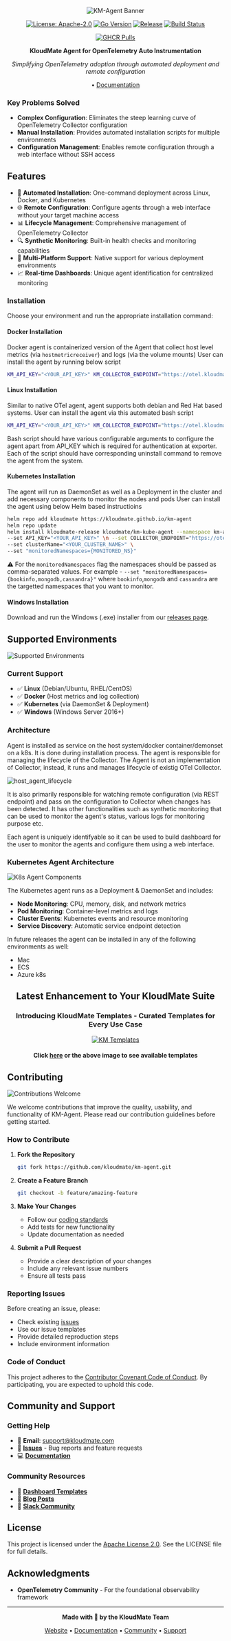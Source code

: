 <div align="center">

![KM-Agent Banner](docs/banner_km_agent.png)

[![License: Apache-2.0](https://img.shields.io/badge/License-Apache%202.0-blue.svg)](https://opensource.org/licenses/Apache-2.0)
[![Go Version](https://img.shields.io/badge/Go-1.24.4+-blue.svg)](https://golang.org/)
[![Release](https://img.shields.io/github/release/kloudmate/km-agent.svg)](https://github.com/kloudmate/km-agent/releases)
[![Build Status](https://img.shields.io/badge/build-passing-brightgreen.svg)](https://github.com/kloudmate/km-agent/actions)

[![GHCR Pulls](https://img.shields.io/badge/dynamic/json?url=https%3A%2F%2Fghcr-badge.elias.eu.org%2Fapi%2Fkloudmate%2Fkm-agent%2Fkm-kube-agent&query=downloadCount&style=flat&logo=docker&label=Image%20Pulls&color=2496ed)](https://img.shields.io/badge/dynamic/json?url=https%3A%2F%2Fghcr-badge.elias.eu.org%2Fapi%2Fkloudmate%2Fkm-agent%2Fkm-kube-agent&query=downloadCount&style=flat&logo=docker&label=Image%20Pulls&color=2496ed)

**KloudMate Agent for OpenTelemetry Auto Instrumentation**

*Simplifying OpenTelemetry adoption through automated deployment and remote configuration*

 • [Documentation](https://docs.kloudmate.com/kloudmate-agents) 

</div>


### Key Problems Solved

- **Complex Configuration**: Eliminates the steep learning curve of OpenTelemetry Collector configuration
- **Manual Installation**: Provides automated installation scripts for multiple environments
- **Configuration Management**: Enables remote configuration through a web interface without SSH access

## Features

- 🚀 **Automated Installation**: One-command deployment across Linux, Docker, and Kubernetes
- 🌐 **Remote Configuration**: Configure agents through a web interface without your target machine access
- 📊 **Lifecycle Management**: Comprehensive management of OpenTelemetry Collector
- 🔍 **Synthetic Monitoring**: Built-in health checks and monitoring capabilities
- 🎯 **Multi-Platform Support**: Native support for various deployment environments
- 📈 **Real-time Dashboards**: Unique agent identification for centralized monitoring

### Installation

Choose your environment and run the appropriate installation command:

#### Docker Installation
Docker agent is containerized version of the Agent that collect host level metrics (via `hostmetricreceiver`) and logs (via the volume mounts)
User can install the agent by running below script

```bash
KM_API_KEY="<YOUR_API_KEY>" KM_COLLECTOR_ENDPOINT="https://otel.kloudmate.com:4318" bash -c "$(curl -L https://cdn.kloudmate.com/scripts/install_docker.sh)"
```

#### Linux Installation
Similar to native OTel agent, agent supports both debian and Red Hat based systems.
User can install the agent via this automated bash script

```bash
KM_API_KEY="<YOUR_API_KEY>" KM_COLLECTOR_ENDPOINT="https://otel.kloudmate.com:4318" bash -c "$(curl -L https://cdn.kloudmate.com/scripts/install_linux.sh)"
```

Bash script should have various configurable arguments to configure the agent apart from API_KEY which is required for authentication at exporter. Each of the script should have corresponding uninstall command to remove the agent from the system.

#### Kubernetes Installation
The agent will run as DaemonSet as well as a Deployment in the cluster and add necessary components to monitor the nodes and pods
User can install the agent using below Helm based instructioins
```bash
helm repo add kloudmate https://kloudmate.github.io/km-agent
helm repo update
helm install kloudmate-release kloudmate/km-kube-agent --namespace km-agent --create-namespace \
--set API_KEY="<YOUR_API_KEY>" \n --set COLLECTOR_ENDPOINT="https://otel.kloudmate.com:4318" \
--set clusterName="<YOUR_CLUSTER_NAME>" \
--set "monitoredNamespaces={MONITORED_NS}"
```
⚠️ For the `monitoredNamespaces` flag the namespaces should be passed as comma-separated values. For example - `--set "monitoredNamespaces={bookinfo,mongodb,cassandra}"` where `bookinfo`,`mongodb` and `cassandra` are the targetted namespaces that you want to monitor.

#### Windows Installation
Download and run the Windows (.exe) installer from our [releases page](https://github.com/kloudmate/km-agent/releases).


## Supported Environments

![Supported Environments](docs/environments.png)

### Current Support
- ✅ **Linux** (Debian/Ubuntu, RHEL/CentOS)
- ✅ **Docker** (Host metrics and log collection)
- ✅ **Kubernetes** (via DaemonSet & Deployment)
- ✅ **Windows** (Windows Server 2016+)


### Architecture
Agent is installed as service on the host system/docker container/demonset on a k8s. It is done during installation process. The agent is responsible for managing the lifecycle of the Collector. The Agent is not an implementation of Collector, instead, it runs and manages lifecycle of existig OTel Collector.

![host_agent_lifecycle](/docs/lifecycle.png)

It is also primarily responsible for watching remote configuration (via REST endpoint) and pass on the configuration to Collector when changes has been detected. It has other functionalities such as synthetic monitoring that can be used to monitor the agent's status, various logs for monitoring purpose etc.

Each agent is uniquely identifyable so it can be used to build dashboard for the user to monitor the agents and configure them using a web interface.


### Kubernetes Agent Architecture

![K8s Agent Components](docs/km_agent_k8s.png)

The Kubernetes agent runs as a Deployment & DaemonSet and includes:
- **Node Monitoring**: CPU, memory, disk, and network metrics
- **Pod Monitoring**: Container-level metrics and logs
- **Cluster Events**: Kubernetes events and resource monitoring
- **Service Discovery**: Automatic service endpoint detection

In future releases the agent can be installed in any of the following environments as well:
* Mac
* ECS
* Azure k8s

<div align="center">

## Latest Enhancement to Your KloudMate Suite
### Introducing  **KloudMate Templates** - Curated Templates for Every Use Case
[![KM Templates](docs/banner_km_templates.png)](https://templates.kloudmate.com)
#### Click [here](https://templates.kloudmate.com) or the above image to see available templates
</div>


## Contributing

![Contributions Welcome](docs/contributions.png)

We welcome contributions that improve the quality, usability, and functionality of KM-Agent. Please read our contribution guidelines before getting started.

### How to Contribute

1. **Fork the Repository**
   ```bash
   git fork https://github.com/kloudmate/km-agent.git
   ```

2. **Create a Feature Branch**
   ```bash
   git checkout -b feature/amazing-feature
   ```

3. **Make Your Changes**
   - Follow our [coding standards](CONTRIBUTING.md#coding-standards)
   - Add tests for new functionality
   - Update documentation as needed

4. **Submit a Pull Request**
   - Provide a clear description of your changes
   - Include any relevant issue numbers
   - Ensure all tests pass

### Reporting Issues

Before creating an issue, please:

- Check existing [issues](https://github.com/kloudmate/km-agent/issues)
- Use our issue templates
- Provide detailed reproduction steps
- Include environment information

### Code of Conduct

This project adheres to the [Contributor Covenant Code of Conduct](CODE_OF_CONDUCT.md). By participating, you are expected to uphold this code.

## Community and Support

### Getting Help

- 📧 **Email**: support@kloudmate.com
- 🐛 **[Issues](https://github.com/kloudmate/km-agent/issues)** - Bug reports and feature requests
- 💻 **[Documentation](https://docs.kloudmate.com)**

### Community Resources

- 🌟 **[Dashboard Templates](templates.kloudmate.com)**
- 📝 **[Blog Posts](https://blog.kloudmate.com)**
- 📱 **[Slack Community](https://kloudmate.slack.com)**


## License

This project is licensed under the [Apache License 2.0](LICENSE). See the LICENSE file for full details.

## Acknowledgments

-  **OpenTelemetry Community** - For the foundational observability framework
---

<div align="center">

**Made with 🧡 by the KloudMate Team**

[Website](https://kloudmate.com) • [Documentation](https://docs.kloudmate.com/kloudmate-agents) • [Community](https://github.com/kloudmate/km-agent/discussions) • [Support](mailto:support@kloudmate.com)

</div>